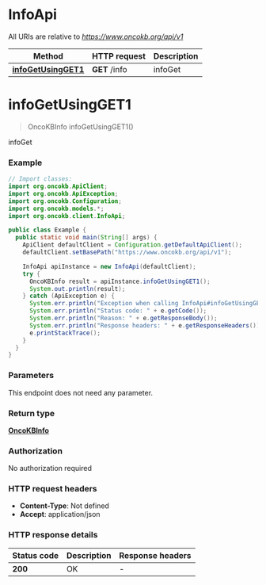 # InfoApi

All URIs are relative to *https://www.oncokb.org/api/v1*

Method | HTTP request | Description
------------- | ------------- | -------------
[**infoGetUsingGET1**](InfoApi.md#infoGetUsingGET1) | **GET** /info | infoGet


<a name="infoGetUsingGET1"></a>
# **infoGetUsingGET1**
> OncoKBInfo infoGetUsingGET1()

infoGet

### Example
```java
// Import classes:
import org.oncokb.ApiClient;
import org.oncokb.ApiException;
import org.oncokb.Configuration;
import org.oncokb.models.*;
import org.oncokb.client.InfoApi;

public class Example {
  public static void main(String[] args) {
    ApiClient defaultClient = Configuration.getDefaultApiClient();
    defaultClient.setBasePath("https://www.oncokb.org/api/v1");

    InfoApi apiInstance = new InfoApi(defaultClient);
    try {
      OncoKBInfo result = apiInstance.infoGetUsingGET1();
      System.out.println(result);
    } catch (ApiException e) {
      System.err.println("Exception when calling InfoApi#infoGetUsingGET1");
      System.err.println("Status code: " + e.getCode());
      System.err.println("Reason: " + e.getResponseBody());
      System.err.println("Response headers: " + e.getResponseHeaders());
      e.printStackTrace();
    }
  }
}
```

### Parameters
This endpoint does not need any parameter.

### Return type

[**OncoKBInfo**](OncoKBInfo.md)

### Authorization

No authorization required

### HTTP request headers

 - **Content-Type**: Not defined
 - **Accept**: application/json

### HTTP response details
| Status code | Description | Response headers |
|-------------|-------------|------------------|
**200** | OK |  -  |

